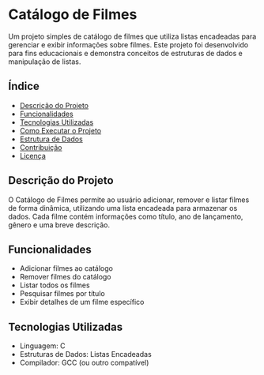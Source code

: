 # Catálogo de Filmes

Um projeto simples de catálogo de filmes que utiliza listas encadeadas para gerenciar e exibir informações sobre filmes. Este projeto foi desenvolvido para fins educacionais e demonstra conceitos de estruturas de dados e manipulação de listas.

## Índice

- [Descrição do Projeto](#descrição-do-projeto)
- [Funcionalidades](#funcionalidades)
- [Tecnologias Utilizadas](#tecnologias-utilizadas)
- [Como Executar o Projeto](#como-executar-o-projeto)
- [Estrutura de Dados](#estrutura-de-dados)
- [Contribuição](#contribuição)
- [Licença](#licença)

## Descrição do Projeto

O Catálogo de Filmes permite ao usuário adicionar, remover e listar filmes de forma dinâmica, utilizando uma lista encadeada para armazenar os dados. Cada filme contém informações como título, ano de lançamento, gênero e uma breve descrição.

## Funcionalidades

- Adicionar filmes ao catálogo
- Remover filmes do catálogo
- Listar todos os filmes
- Pesquisar filmes por título
- Exibir detalhes de um filme específico

## Tecnologias Utilizadas

- Linguagem: C
- Estruturas de Dados: Listas Encadeadas
- Compilador: GCC (ou outro compatível)


